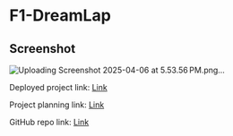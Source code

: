 # F1-DreamLap

## Screenshot
![Uploading Screenshot 2025-04-06 at 5.53.56 PM.png…]()



Deployed project link: [Link](https://f1-dreamlap-production.up.railway.app)

Project planning link: [Link](https://github.com/origamist3ve/F1-DreamLap/blob/main/Project%20Proposal.md)

GitHub repo link: [Link](https://github.com/origamist3ve/F1-DreamLap)
